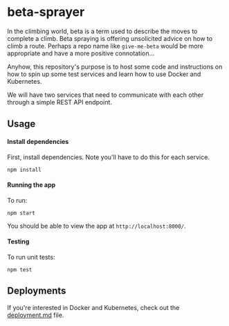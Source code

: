 # beta-sprayer
In the climbing world, beta is a term used to describe the moves to complete a climb. Beta spraying is offering unsolicited advice on how to climb a route. Perhaps a repo name like `give-me-beta` would be more appropriate and have a more positive connotation...

Anyhow, this repository's purpose is to host some code and instructions on how to spin up some test services and learn how to use Docker and Kubernetes.

We will have two services that need to communicate with each other through a simple REST API endpoint.

## Usage

#### Install dependencies
First, install dependencies. Note you'll have to do this for each service.
```
npm install
```

#### Running the app
To run:
```
npm start
```

You should be able to view the app at `http://localhost:8000/`.


#### Testing
To run unit tests:
```
npm test
```

## Deployments
If you're interested in Docker and Kubernetes, check out the [deployment.md](./DEPLOYMENT.md) file.